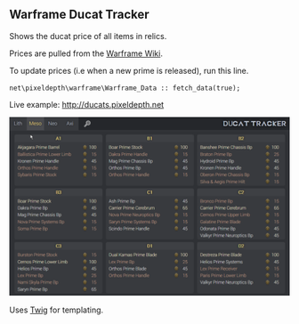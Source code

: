 ## Warframe Ducat Tracker

Shows the ducat price of all items in relics.

Prices are pulled from the [Warframe Wiki](https://warframe.fandom.com/wiki/Ducats).

To update prices (i.e when a new prime is released), run this line.

```
net\pixeldepth\warframe\Warframe_Data :: fetch_data(true);
```

Live example: http://ducats.pixeldepth.net

![Preview](misc/preview.png)

Uses [Twig](https://twig.symfony.com/) for templating.
